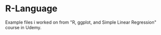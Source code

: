 # R-Language

Example files i worked on from "R, ggplot, and Simple Linear Regression" course in Udemy.
